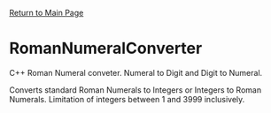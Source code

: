 [Return to Main Page](https://kiokurashi.github.io/Portfolio)
# RomanNumeralConverter
C++ Roman Numeral conveter. Numeral to Digit and Digit to Numeral.

Converts standard Roman Numerals to Integers or Integers to Roman Numerals. Limitation of integers between 1 and 3999 inclusively.
